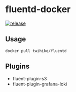 # fluentd-docker

[![release](https://github.com/twihike/fluentd-docker/workflows/release/badge.svg)](https://github.com/twihike/fluentd-docker/actions)

## Usage

```shell
docker pull twihike/fluentd
```

## Plugins

- fluent-plugin-s3
- fluent-plugin-grafana-loki
